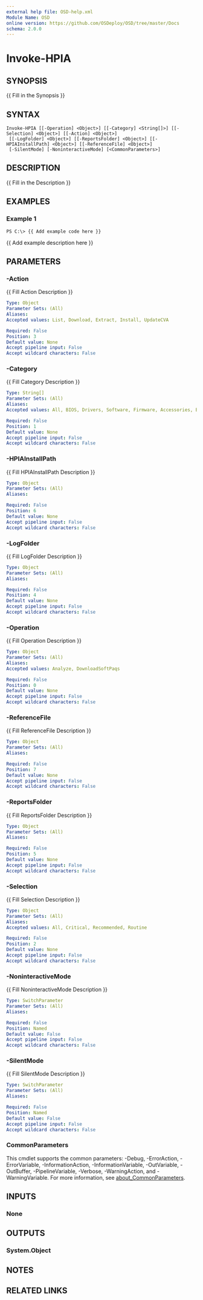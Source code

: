 ```yaml
---
external help file: OSD-help.xml
Module Name: OSD
online version: https://github.com/OSDeploy/OSD/tree/master/Docs
schema: 2.0.0
---
```


# Invoke-HPIA

## SYNOPSIS
{{ Fill in the Synopsis }}

## SYNTAX

```
Invoke-HPIA [[-Operation] <Object>] [[-Category] <String[]>] [[-Selection] <Object>] [[-Action] <Object>]
 [[-LogFolder] <Object>] [[-ReportsFolder] <Object>] [[-HPIAInstallPath] <Object>] [[-ReferenceFile] <Object>]
 [-SilentMode] [-NoninteractiveMode] [<CommonParameters>]
```

## DESCRIPTION
{{ Fill in the Description }}

## EXAMPLES

### Example 1
```
PS C:\> {{ Add example code here }}
```

{{ Add example description here }}

## PARAMETERS

### -Action
{{ Fill Action Description }}

```yaml
Type: Object
Parameter Sets: (All)
Aliases:
Accepted values: List, Download, Extract, Install, UpdateCVA

Required: False
Position: 3
Default value: None
Accept pipeline input: False
Accept wildcard characters: False
```

### -Category
{{ Fill Category Description }}

```yaml
Type: String[]
Parameter Sets: (All)
Aliases:
Accepted values: All, BIOS, Drivers, Software, Firmware, Accessories, BIOS, Drivers

Required: False
Position: 1
Default value: None
Accept pipeline input: False
Accept wildcard characters: False
```

### -HPIAInstallPath
{{ Fill HPIAInstallPath Description }}

```yaml
Type: Object
Parameter Sets: (All)
Aliases:

Required: False
Position: 6
Default value: None
Accept pipeline input: False
Accept wildcard characters: False
```

### -LogFolder
{{ Fill LogFolder Description }}

```yaml
Type: Object
Parameter Sets: (All)
Aliases:

Required: False
Position: 4
Default value: None
Accept pipeline input: False
Accept wildcard characters: False
```

### -Operation
{{ Fill Operation Description }}

```yaml
Type: Object
Parameter Sets: (All)
Aliases:
Accepted values: Analyze, DownloadSoftPaqs

Required: False
Position: 0
Default value: None
Accept pipeline input: False
Accept wildcard characters: False
```

### -ReferenceFile
{{ Fill ReferenceFile Description }}

```yaml
Type: Object
Parameter Sets: (All)
Aliases:

Required: False
Position: 7
Default value: None
Accept pipeline input: False
Accept wildcard characters: False
```

### -ReportsFolder
{{ Fill ReportsFolder Description }}

```yaml
Type: Object
Parameter Sets: (All)
Aliases:

Required: False
Position: 5
Default value: None
Accept pipeline input: False
Accept wildcard characters: False
```

### -Selection
{{ Fill Selection Description }}

```yaml
Type: Object
Parameter Sets: (All)
Aliases:
Accepted values: All, Critical, Recommended, Routine

Required: False
Position: 2
Default value: None
Accept pipeline input: False
Accept wildcard characters: False
```

### -NoninteractiveMode
{{ Fill NoninteractiveMode Description }}

```yaml
Type: SwitchParameter
Parameter Sets: (All)
Aliases:

Required: False
Position: Named
Default value: False
Accept pipeline input: False
Accept wildcard characters: False
```

### -SilentMode
{{ Fill SilentMode Description }}

```yaml
Type: SwitchParameter
Parameter Sets: (All)
Aliases:

Required: False
Position: Named
Default value: False
Accept pipeline input: False
Accept wildcard characters: False
```

### CommonParameters
This cmdlet supports the common parameters: -Debug, -ErrorAction, -ErrorVariable, -InformationAction, -InformationVariable, -OutVariable, -OutBuffer, -PipelineVariable, -Verbose, -WarningAction, and -WarningVariable. For more information, see [about_CommonParameters](http://go.microsoft.com/fwlink/?LinkID=113216).

## INPUTS

### None
## OUTPUTS

### System.Object
## NOTES

## RELATED LINKS
